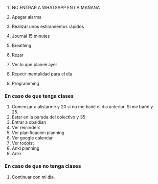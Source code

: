 

1. NO ENTRAR A WHATSAPP EN LA MAÑANA 

1. Apagar alarma 
2. Realizar unos estiramientos rápidos 
3. Journal 15 minutes 
4. Breathing 
5. Rezar
6. Ver lo que planeé ayer 
7. Repetir mentalidad para el día 
8. Programming 



### En caso de que tenga clases 
1. Comenzar a alistarme y 20 si no me bañé el día anterior. Si me bañé y 25.
2. Estar en la parada del colectivo y 35
1. Entrar a obsidian
2. Ver reminders 
3. Ver planificación planning
4. Ver google calendar 
5. Ver todoist 
6. Anki planning 
7. Anki 



### En caso de que no tenga clases 
1. Continuar con mi día. 



